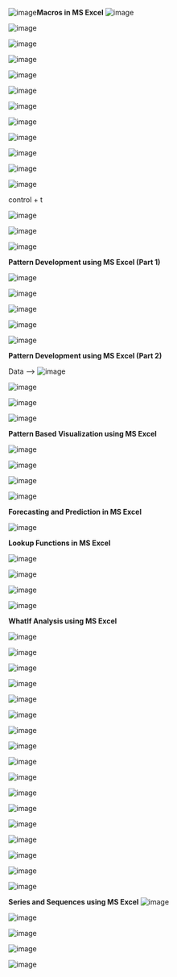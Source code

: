 ![image](https://github.com/princit/Data_Analysis_and_Bussiness_Intelligence/assets/29123911/e5583e12-0fd9-4ba3-bb63-679766fbaa20)**Macros in MS Excel**
![image](https://github.com/princit/Data_Analysis_and_Bussiness_Intelligence/assets/29123911/c9236c21-b9d8-42d1-beeb-95a9bd2fa4c9)

![image](https://github.com/princit/Data_Analysis_and_Bussiness_Intelligence/assets/29123911/43aa5b81-34be-4e7f-bd9b-6356fa52397d)

![image](https://github.com/princit/Data_Analysis_and_Bussiness_Intelligence/assets/29123911/0822947c-5333-4d1f-9304-5f4704a35682)

![image](https://github.com/princit/Data_Analysis_and_Bussiness_Intelligence/assets/29123911/2400660a-78d7-406d-b1f5-d4ecfe0bb8fb)

![image](https://github.com/princit/Data_Analysis_and_Bussiness_Intelligence/assets/29123911/4008900e-3c2a-4634-84fe-0b5c162b79d9)

![image](https://github.com/princit/Data_Analysis_and_Bussiness_Intelligence/assets/29123911/514065d0-9a29-4fd9-9b8c-873561fa37b3)

![image](https://github.com/princit/Data_Analysis_and_Bussiness_Intelligence/assets/29123911/96eac915-f462-4328-9401-126d9df7ff14)

![image](https://github.com/princit/Data_Analysis_and_Bussiness_Intelligence/assets/29123911/4d20aaf3-aabe-4c39-8e4b-240ddc8a4b37)

![image](https://github.com/princit/Data_Analysis_and_Bussiness_Intelligence/assets/29123911/44f5d59d-3dad-41eb-8603-98fd126269e5)

![image](https://github.com/princit/Data_Analysis_and_Bussiness_Intelligence/assets/29123911/b8591cc6-3673-4fdc-a821-c279f6b0cff1)

![image](https://github.com/princit/Data_Analysis_and_Bussiness_Intelligence/assets/29123911/8ff1c027-c31d-40aa-881b-0834655af390)

![image](https://github.com/princit/Data_Analysis_and_Bussiness_Intelligence/assets/29123911/0279504f-7b78-4008-8945-d22102ebe311)

control + t

![image](https://github.com/princit/Data_Analysis_and_Bussiness_Intelligence/assets/29123911/508b4280-130b-4e53-a28b-c7358e739ac7)

![image](https://github.com/princit/Data_Analysis_and_Bussiness_Intelligence/assets/29123911/6a6634d4-bb77-4dcf-834b-417144f7f145)

![image](https://github.com/princit/Data_Analysis_and_Bussiness_Intelligence/assets/29123911/e1f4029a-c8bc-4703-bf06-77e0c965e035)


**Pattern Development using MS Excel (Part 1)**

![image](https://github.com/princit/Data_Analysis_and_Bussiness_Intelligence/assets/29123911/c7cbb548-3ad6-4d23-ab01-4e7a69a96eac)

![image](https://github.com/princit/Data_Analysis_and_Bussiness_Intelligence/assets/29123911/5cedf968-4204-4375-8aac-54d7a8cd4cbb)

![image](https://github.com/princit/Data_Analysis_and_Bussiness_Intelligence/assets/29123911/8b99393f-45bd-461e-8fb3-d2c2a64a82b3)

![image](https://github.com/princit/Data_Analysis_and_Bussiness_Intelligence/assets/29123911/48399092-357d-4a2e-92f8-55f19cc16eaa)

![image](https://github.com/princit/Data_Analysis_and_Bussiness_Intelligence/assets/29123911/40314256-8e5f-4396-89f3-4ae416402d25)

**Pattern Development using MS Excel (Part 2)**

Data -->
![image](https://github.com/princit/Data_Analysis_and_Bussiness_Intelligence/assets/29123911/2a2936ce-f3b0-4a67-a97e-b517a665ecb8)

![image](https://github.com/princit/Data_Analysis_and_Bussiness_Intelligence/assets/29123911/a98b2ded-beaa-4ab7-ba07-b5593ebb8804)

![image](https://github.com/princit/Data_Analysis_and_Bussiness_Intelligence/assets/29123911/6eee7cc9-3e02-4795-bb22-2763f349a901)

![image](https://github.com/princit/Data_Analysis_and_Bussiness_Intelligence/assets/29123911/14441732-aa51-4997-a01d-22de1b23c3cd)


 **Pattern Based Visualization using MS Excel**

![image](https://github.com/princit/Data_Analysis_and_Bussiness_Intelligence/assets/29123911/29f00c0a-ddda-43b2-9b4d-8dbd9c17344f)

![image](https://github.com/princit/Data_Analysis_and_Bussiness_Intelligence/assets/29123911/17d19465-e625-470e-879e-19bc65dd69f8)

![image](https://github.com/princit/Data_Analysis_and_Bussiness_Intelligence/assets/29123911/20af06cc-49a0-4bea-833b-461489e8b67a)

![image](https://github.com/princit/Data_Analysis_and_Bussiness_Intelligence/assets/29123911/344712f4-9e83-4b2c-9d64-8ae3ccf4bb8e)

**Forecasting and Prediction in MS Excel**

![image](https://github.com/princit/Data_Analysis_and_Bussiness_Intelligence/assets/29123911/87c4b531-ef92-4456-82b7-74290625553e)


**Lookup Functions in MS Excel**

![image](https://github.com/princit/Data_Analysis_and_Bussiness_Intelligence/assets/29123911/16a8a795-9046-4ace-b495-f9fabe4d7618)

![image](https://github.com/princit/Data_Analysis_and_Bussiness_Intelligence/assets/29123911/541a631d-faad-40c7-b392-df6e341ba412)

![image](https://github.com/princit/Data_Analysis_and_Bussiness_Intelligence/assets/29123911/52e03158-42cf-4266-be4d-f41c62119af4)

![image](https://github.com/princit/Data_Analysis_and_Bussiness_Intelligence/assets/29123911/8e43dd39-ea6e-47a1-aac1-d5a2a385e2bf)


**WhatIf Analysis using MS Excel**

![image](https://github.com/princit/Data_Analysis_and_Bussiness_Intelligence/assets/29123911/21b63b33-67c5-4b57-aac2-2c9f391032e8)

![image](https://github.com/princit/Data_Analysis_and_Bussiness_Intelligence/assets/29123911/3dd4f4a5-ee79-40b1-a326-05db0214639b)

![image](https://github.com/princit/Data_Analysis_and_Bussiness_Intelligence/assets/29123911/4fe54d8e-a80e-4839-957c-9d80b6d7573a)

![image](https://github.com/princit/Data_Analysis_and_Bussiness_Intelligence/assets/29123911/b5602705-828f-4769-ab5d-cff562dad093)

![image](https://github.com/princit/Data_Analysis_and_Bussiness_Intelligence/assets/29123911/50ea3bff-49e4-48a3-a0a1-f7f978207281)

![image](https://github.com/princit/Data_Analysis_and_Bussiness_Intelligence/assets/29123911/710b5ae4-24a5-4564-877b-6fa68b4009f2)

![image](https://github.com/princit/Data_Analysis_and_Bussiness_Intelligence/assets/29123911/f5719bc5-f857-4b99-bbfd-f9ef9c64bf15)

![image](https://github.com/princit/Data_Analysis_and_Bussiness_Intelligence/assets/29123911/74d1f6b3-ab20-4b81-af67-4c7b3e1ea544)

![image](https://github.com/princit/Data_Analysis_and_Bussiness_Intelligence/assets/29123911/86fd258a-32fe-4509-8e81-7ad2cc2691a0)

![image](https://github.com/princit/Data_Analysis_and_Bussiness_Intelligence/assets/29123911/5cebbaf3-fab9-41df-a6cf-52d10d819477)

![image](https://github.com/princit/Data_Analysis_and_Bussiness_Intelligence/assets/29123911/deecab1c-ab9b-4827-ab75-1f456e99a5b3)

![image](https://github.com/princit/Data_Analysis_and_Bussiness_Intelligence/assets/29123911/ad2df5f6-6b6b-4b28-8b3f-a552eea228cb)

![image](https://github.com/princit/Data_Analysis_and_Bussiness_Intelligence/assets/29123911/e7516dc9-ea1c-4ee4-994c-08112b665f81)

![image](https://github.com/princit/Data_Analysis_and_Bussiness_Intelligence/assets/29123911/e81a7eb2-1869-402d-9b12-e3113bae33ff)

![image](https://github.com/princit/Data_Analysis_and_Bussiness_Intelligence/assets/29123911/44d7a08e-897e-46f7-9e4c-50281eef5dad)

![image](https://github.com/princit/Data_Analysis_and_Bussiness_Intelligence/assets/29123911/02b042ca-ec8b-453e-a8c7-39e5c8c35fce)

![image](https://github.com/princit/Data_Analysis_and_Bussiness_Intelligence/assets/29123911/7f1d0bb1-cbfc-4973-9ed7-3492e4c9838e)

 **Series and Sequences using MS Excel**
 ![image](https://github.com/princit/Data_Analysis_and_Bussiness_Intelligence/assets/29123911/66330382-9ea7-47c3-a03f-b7439a93f739)

![image](https://github.com/princit/Data_Analysis_and_Bussiness_Intelligence/assets/29123911/40cc9f0d-a01c-4754-ae07-43a7a18f58ff)

![image](https://github.com/princit/Data_Analysis_and_Bussiness_Intelligence/assets/29123911/7a412486-029c-4527-bd57-c51cef88c138)

![image](https://github.com/princit/Data_Analysis_and_Bussiness_Intelligence/assets/29123911/baa84c02-1bf8-49fe-b4bf-ffdaa068e706)

![image](https://github.com/princit/Data_Analysis_and_Bussiness_Intelligence/assets/29123911/af1f5579-da8a-468a-9ac3-7c9e2b7d363b)

